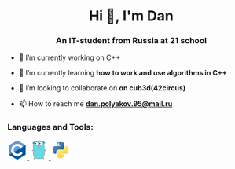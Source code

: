 <h1 align="center">Hi 👋, I'm Dan</h1>
<h3 align="center">An IT-student from Russia at 21 school</h3>

- 🔭 I’m currently working on [C++](https://github.com/DanPol2000/modules-of-pluses)

- 🌱 I’m currently learning **how to work and use algorithms in C++**

- 👯 I’m looking to collaborate on **on cub3d(42circus)**

- 📫 How to reach me **dan.polyakov.95@mail.ru**

<h3 align="left">Languages and Tools:</h3>
<p align="left"> <a href="https://www.cprogramming.com/" target="_blank" rel="noreferrer"> <img src="https://raw.githubusercontent.com/devicons/devicon/master/icons/c/c-original.svg" alt="c" width="40" height="40"/> </a> <a href="https://golang.org" target="_blank" rel="noreferrer"> <img src="https://raw.githubusercontent.com/devicons/devicon/master/icons/go/go-original.svg" alt="go" width="40" height="40"/> </a> <a href="https://www.python.org" target="_blank" rel="noreferrer"> <img src="https://raw.githubusercontent.com/devicons/devicon/master/icons/python/python-original.svg" alt="python" width="40" height="40"/> </a> </p>

